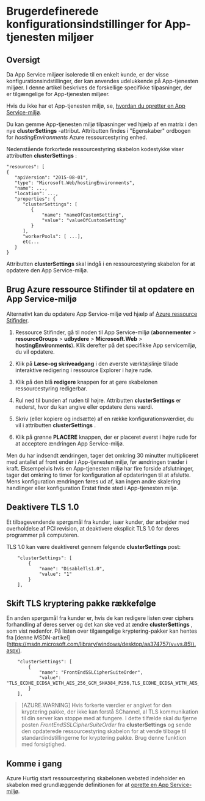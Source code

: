 <properties
    pageTitle="Brugerdefinerede indstillinger for App-tjenesten miljøer"
    description="Brugerdefinerede konfigurationsindstillinger for App-tjenesten miljøer"
    services="app-service"
    documentationCenter=""
    authors="stefsch"
    manager="nirma"
    editor=""/>

<tags
    ms.service="app-service"
    ms.workload="na"
    ms.tgt_pltfrm="na"
    ms.devlang="na"
    ms.topic="article"
    ms.date="08/22/2016"
    ms.author="stefsch"/>

# <a name="custom-configuration-settings-for-app-service-environments"></a>Brugerdefinerede konfigurationsindstillinger for App-tjenesten miljøer

## <a name="overview"></a>Oversigt ##
Da App Service miljøer isolerede til en enkelt kunde, er der visse konfigurationsindstillinger, der kan anvendes udelukkende på App-tjenesten miljøer. I denne artikel beskrives de forskellige specifikke tilpasninger, der er tilgængelige for App-tjenesten miljøer.

Hvis du ikke har et App-tjenesten miljø, se, [hvordan du opretter en App Service-miljø](app-service-web-how-to-create-an-app-service-environment.md).

Du kan gemme App-tjenesten miljø tilpasninger ved hjælp af en matrix i den nye **clusterSettings** -attribut. Attributten findes i "Egenskaber" ordbogen for *hostingEnvironments* Azure ressourcestyring enhed.

Nedenstående forkortede ressourcestyring skabelon kodestykke viser attributten **clusterSettings** :


    "resources": [
    {
       "apiVersion": "2015-08-01",
       "type": "Microsoft.Web/hostingEnvironments",
       "name": ...,
       "location": ...,
       "properties": {
          "clusterSettings": [
             {
                 "name": "nameOfCustomSetting",
                 "value": "valueOfCustomSetting"
             }
          ],
          "workerPools": [ ...],
          etc...
       }
    }

Attributten **clusterSettings** skal indgå i en ressourcestyring skabelon for at opdatere den App Service-miljø.

## <a name="use-azure-resource-explorer-to-update-an-app-service-environment"></a>Brug Azure ressource Stifinder til at opdatere en App Service-miljø
Alternativt kan du opdatere App Service-miljø ved hjælp af [Azure ressource Stifinder](https://resources.azure.com).  

1. Ressource Stifinder, gå til noden til App Service-miljø (**abonnementer** > **resourceGroups** > **udbydere** > **Micrososft.Web** > **hostingEnvironments**). Klik derefter på det specifikke App servicemiljø, du vil opdatere.

2. Klik på **Læse-og skriveadgang** i den øverste værktøjslinje tillade interaktive redigering i ressource Explorer i højre rude.  

3. Klik på den blå **redigere** knappen for at gøre skabelonen ressourcestyring redigerbar.

4. Rul ned til bunden af ruden til højre. Attributten **clusterSettings** er nederst, hvor du kan angive eller opdatere dens værdi.

5. Skriv (eller kopiere og indsætte) af en række konfigurationsværdier, du vil i attributten **clusterSettings** .  

6. Klik på grønne **PLACERE** knappen, der er placeret øverst i højre rude for at acceptere ændringen App Service-miljø.

Men du har indsendt ændringen, tager det omkring 30 minutter multipliceret med antallet af front ender i App-tjenesten miljø, før ændringen træder i kraft.
Eksempelvis hvis en App-tjenesten miljø har fire forside afslutninger, tager det omkring to timer for konfiguration af opdateringen til at afslutte. Mens konfiguration ændringen føres ud af, kan ingen andre skalering handlinger eller konfiguration Erstat finde sted i App-tjenesten miljø.

## <a name="disable-tls-10"></a>Deaktivere TLS 1.0 ##
Et tilbagevendende spørgsmål fra kunder, især kunder, der arbejder med overholdelse af PCI revision, at deaktivere eksplicit TLS 1.0 for deres programmer på computeren.

TLS 1.0 kan være deaktiveret gennem følgende **clusterSettings** post:

        "clusterSettings": [
            {
                "name": "DisableTls1.0",
                "value": "1"
            }
        ],

## <a name="change-tls-cipher-suite-order"></a>Skift TLS kryptering pakke rækkefølge ##
En anden spørgsmål fra kunder er, hvis de kan redigere listen over ciphers forhandling af deres server og det kan ske ved at ændre **clusterSettings** , som vist nedenfor. På listen over tilgængelige kryptering-pakker kan hentes fra [denne MSDN-artikel] (https://msdn.microsoft.com/library/windows/desktop/aa374757(v=vs.85\).aspx).

        "clusterSettings": [
            {
                "name": "FrontEndSSLCipherSuiteOrder",
                "value": "TLS_ECDHE_ECDSA_WITH_AES_256_GCM_SHA384_P256,TLS_ECDHE_ECDSA_WITH_AES_128_GCM_SHA256_P256,TLS_ECDHE_RSA_WITH_AES_256_CBC_SHA384_P256,TLS_ECDHE_RSA_WITH_AES_128_CBC_SHA256_P256,TLS_ECDHE_RSA_WITH_AES_256_CBC_SHA_P256,TLS_ECDHE_RSA_WITH_AES_128_CBC_SHA_P256"
            }
        ],

> [AZURE.WARNING]  Hvis forkerte værdier er angivet for den kryptering pakke, der ikke kan forstå SChannel, al TLS kommunikation til din server kan stoppe med at fungere. I dette tilfælde skal du fjerne posten *FrontEndSSLCipherSuiteOrder* fra **clusterSettings** og sende den opdaterede ressourcestyring skabelon for at vende tilbage til standardindstillingerne for kryptering pakke.  Brug denne funktion med forsigtighed.

## <a name="get-started"></a>Komme i gang
Azure Hurtig start ressourcestyring skabelonen websted indeholder en skabelon med grundlæggende definitionen for at [oprette en App Service-miljø](https://azure.microsoft.com/documentation/templates/201-web-app-ase-create/).


<!-- LINKS -->

<!-- IMAGES -->
